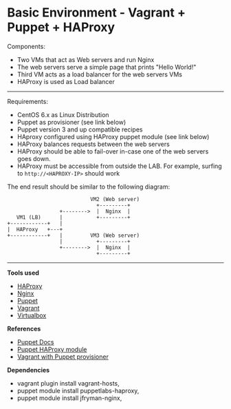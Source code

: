 Basic Environment - Vagrant + Puppet + HAProxy
=========================

Components:

- Two VMs that act as Web servers and run Nginx
- The web servers serve a simple page that prints "Hello World!"
- Third VM acts as a load balancer for the web servers VMs
- HAProxy is used as Load balancer

---

Requirements:

- CentOS 6.x as Linux Distribution
- Puppet as provisioner (see link below)
- Puppet version 3 and up compatible recipes
- HAproxy configured using HAProxy puppet module (see link below)
- HAProxy balances requests between the web servers
- HAProxy should be able to fail-over in-case one of the web servers goes down.
- HAProxy must be accessible from outside the LAB. For example, surfing to `http://<HAPROXY-IP>` should work

The end result should be similar to the following diagram:

```
                           VM2 (Web server)
                             +---------+
                 +-------->  |  Nginx  |
   VM1 (LB)      |           +---------+
+------------+   |
|  HAProxy   +---+
+------------+   |         VM3 (Web server)
                 |           +---------+
                 +-------->  |  Nginx  |
                             +---------+
```

---

**Tools used**

- [HAProxy](http://haproxy.1wt.eu)
- [Nginx](http://nginx.org/en/download.html)
- [Puppet](http://puppetlabs.com/puppet/puppet-open-source)
- [Vagrant](http://www.vagrantup.com)
- [Virtualbox](https://www.virtualbox.org)

**References**

- [Puppet Docs](http://docs.puppetlabs.com/puppet/)
- [Puppet HAProxy module](https://github.com/puppetlabs/puppetlabs-haproxy)
- [Vagrant with Puppet provisioner](http://docs.vagrantup.com/v2/provisioning/puppet_apply.html)

**Dependencies**
- vagrant plugin install vagrant-hosts, 
- puppet module install puppetlabs-haproxy,
- puppet module install jfryman-nginx,


